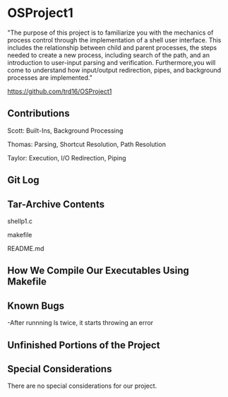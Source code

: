 # OSProject1
"The purpose of this project is to familiarize you with the mechanics of process control through the implementation of a shell user interface. This includes the relationship between child and parent processes, the steps needed to create a new process, including search of the path, and an introduction to user-input parsing and verification. Furthermore,you will come to understand how input/output redirection, pipes, and background processes are implemented."

https://github.com/trd16/OSProject1


Contributions
-------------
Scott: Built-Ins, Background Processing

Thomas: Parsing, Shortcut Resolution, Path Resolution

Taylor: Execution, I/O Redirection, Piping

Git Log
------------


Tar-Archive Contents
--------------------
shellp1.c

makefile

README.md

How We Compile Our Executables Using Makefile
---------------------------------------------


Known Bugs
-----------
-After runnning ls twice, it starts throwing an error

Unfinished Portions of the Project
------------------------------------


Special Considerations
------------------------
There are no special considerations for our project.
